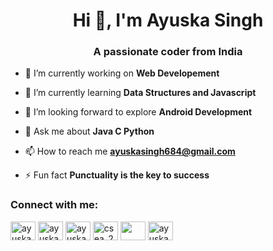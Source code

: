 <h1 align="center">Hi 👋, I'm Ayuska Singh</h1>
<h3 align="center">A passionate coder from India</h3>

- 🔭 I’m currently working on **Web Developement**

- 🌱 I’m currently learning **Data Structures and Javascript**

- 🤝 I’m looking forward to explore **Android Development**

- 💬 Ask me about **Java C Python**

- 📫 How to reach me **ayuskasingh684@gmail.com**

- ⚡ Fun fact **Punctuality is the key to success**

<h3 align="left">Connect with me:</h3>
<p align="left">
<a href="https://linkedin.com/in/ayuska singh" target="blank"><img align="center" src="https://cdn-icons-png.flaticon.com/128/3536/3536505.png" alt="ayuska singh" height="30" width="40" /></a>
<a href="https://instagram.com/ayuska.75007" target="blank"><img align="center" src="https://cdn-icons-png.flaticon.com/128/2111/2111463.png" alt="ayuska.75007" height="30" width="40" /></a>
<a href="https://www.codechef.com/users/ayuskasingh99" target="blank"><img align="center" src="https://img.icons8.com/?size=48&id=LnZMjt9rZC3d&format=png" alt="ayuskasingh99" height="30" width="40" /></a>
<a href="https://www.hackerrank.com/csea_21b0101039" target="blank"><img align="center" src="https://img.icons8.com/?size=32&id=OUPsEPLKIebZ&format=png" alt="csea_21b0101039" height="30" width="40" /></a>
<a href="https://www.leetcode.com/csea_21b0101039" target="blank"><img align="center" src="https://img.icons8.com/?size=80&id=wDGo581Ea5Nf&format=png" height="30" width="40" /></a>
<a href="https://auth.geeksforgeeks.org/user/ayuskaswfy1" target="blank"><img align="center" src="https://img.icons8.com/?size=48&id=AbQBhN9v62Ob&format=png" alt="ayuskaswfy1" height="30" width="40" /></a>
</p>
<!-- <h3 align="left">Languages and Tools:</h3>
<p align="left"> <a href="https://developer.android.com" target="_blank" rel="noreferrer"> <img src="https://img.icons8.com/?size=48&id=17836&format=png" alt="python" width="40" height="40"/> </a> </p>
<p align="right">
  <img align="center" src="[(https://github.com/Ayuska-Singh/Ayuska-Singh/blob/main/gif.gif)](https://camo.githubusercontent.com/4aa77ea32aa4d7be626e833b160f3d8923c133cd32c34fefbdc43c8abfcff710/68747470733a2f2f63646e2e6472696262626c652e636f6d2f75736572732f323730343431342f73637265656e73686f74732f373436363930332f6d656469612f62303861623537363331366264343538326665663138396634373163643965352e676966)https://camo.githubusercontent.com/4aa77ea32aa4d7be626e833b160f3d8923c133cd32c34fefbdc43c8abfcff710/68747470733a2f2f63646e2e6472696262626c652e636f6d2f75736572732f323730343431342f73637265656e73686f74732f373436363930332f6d656469612f62303861623537363331366264343538326665663138396634373163643965352e676966" />
  </p>
 -->

